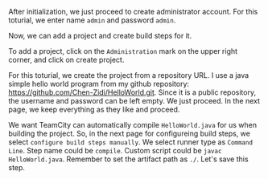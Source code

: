 
After initialization, we just proceed to create administrator account. For this toturial, we enter name `admin` and password `admin`. 

Now, we can add a project and create build steps for it. 

To add a project, click on the `Administration` mark on the upper right corner, and click on create project.

For this toturial, we create the project from a repository URL. I use a java simple hello world program from my github repository: https://github.com/Chen-Zidi/HelloWorld.git. Since it is a public repository, the username and password can be left empty. We just proceed. In the next page, we keep everything as they like and proceed. 

We want TeamCity can automatically compile `HelloWorld.java` for us when building the project. So, in the next page for configureing build steps, we select `configure build steps manually`. We select runner type as `Command Line`. Step name could be `compile`. Custom script could be `javac HelloWorld.java`. Remember to set the artifact path as `./`. Let's save this step. 

